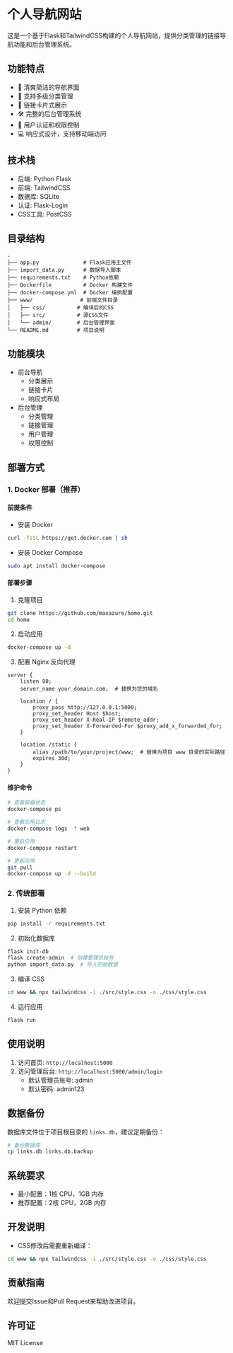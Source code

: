 # 个人导航网站

这是一个基于Flask和TailwindCSS构建的个人导航网站，提供分类管理的链接导航功能和后台管理系统。

## 功能特点

- 🚀 清爽简洁的导航界面
- 📂 支持多级分类管理
- 🔗 链接卡片式展示
- 🛠 完整的后台管理系统
- 🔐 用户认证和权限控制
- 💻 响应式设计，支持移动端访问

## 技术栈

- 后端: Python Flask
- 前端: TailwindCSS
- 数据库: SQLite
- 认证: Flask-Login
- CSS工具: PostCSS

## 目录结构

```
.
├── app.py              # Flask应用主文件
├── import_data.py      # 数据导入脚本
├── requirements.txt    # Python依赖
├── Dockerfile          # Docker 构建文件
├── docker-compose.yml  # Docker 编排配置
├── www/               # 前端文件目录
│   ├── css/          # 编译后的CSS
│   ├── src/          # 源CSS文件
│   └── admin/        # 后台管理界面
└── README.md         # 项目说明
```

## 功能模块

- 前台导航
  - 分类展示
  - 链接卡片
  - 响应式布局
- 后台管理
  - 分类管理
  - 链接管理
  - 用户管理
  - 权限控制

## 部署方式

### 1. Docker 部署（推荐）

#### 前提条件
- 安装 Docker
```bash
curl -fsSL https://get.docker.com | sh
```

- 安装 Docker Compose
```bash
sudo apt install docker-compose
```

#### 部署步骤

1. 克隆项目
```bash
git clone https://github.com/maxazure/home.git
cd home
```

2. 启动应用
```bash
docker-compose up -d
```

3. 配置 Nginx 反向代理
```nginx
server {
    listen 80;
    server_name your_domain.com;  # 替换为您的域名

    location / {
        proxy_pass http://127.0.0.1:5000;
        proxy_set_header Host $host;
        proxy_set_header X-Real-IP $remote_addr;
        proxy_set_header X-Forwarded-For $proxy_add_x_forwarded_for;
    }

    location /static {
        alias /path/to/your/project/www;  # 替换为项目 www 目录的实际路径
        expires 30d;
    }
}
```

#### 维护命令

```bash
# 查看容器状态
docker-compose ps

# 查看应用日志
docker-compose logs -f web

# 重启应用
docker-compose restart

# 更新应用
git pull
docker-compose up -d --build
```

### 2. 传统部署

1. 安装 Python 依赖
```bash
pip install -r requirements.txt
```

2. 初始化数据库
```bash
flask init-db
flask create-admin  # 创建管理员账号
python import_data.py  # 导入初始数据
```

3. 编译 CSS
```bash
cd www && npx tailwindcss -i ./src/style.css -o ./css/style.css
```

4. 运行应用
```bash
flask run
```

## 使用说明

1. 访问首页: `http://localhost:5000`
2. 访问管理后台: `http://localhost:5000/admin/login`
   - 默认管理员账号: admin
   - 默认密码: admin123

## 数据备份
数据库文件位于项目根目录的 `links.db`，建议定期备份：
```bash
# 备份数据库
cp links.db links.db.backup
```

## 系统要求
- 最小配置：1核 CPU，1GB 内存
- 推荐配置：2核 CPU，2GB 内存

## 开发说明

- CSS修改后需要重新编译：
```bash
cd www && npx tailwindcss -i ./src/style.css -o ./css/style.css
```

## 贡献指南

欢迎提交Issue和Pull Request来帮助改进项目。

## 许可证

MIT License